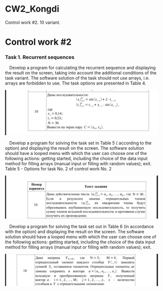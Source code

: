 # CW2_Kongdi

Control work #2. 10 variant.

<h1>Control work #2</h1>
<h3>Task 1. Recurrent sequences</h3>
<p>&emsp;Develop a program for calculating the recurrent sequence
and displaying the result on the screen, taking into account the additional conditions
of the task variant. The software solution of the task should not use
arrays, i.e. arrays are forbidden to use. The task options
are presented in Table 4.</p>
<img src="Pics/KA_CW2_task1_10var.jpg">
<p>&emsp;Develop a program for solving the task set in Table 5 (
according to the option) and displaying the result on the screen. The software
solution should have a looped menu with which the user
can choose one of the following actions: getting started, including
the choice of the data input method for filling arrays (manual input or
filling with random values); exit.
Table 5 - Options for task No. 2 of control work No. 2</p>
<img src="Pics/KA_CW2_task2_10var.jpg">
<p>&emsp;Develop a program for solving the task set out in Table 6 (in
accordance with the option) and displaying the result on the screen. The software
solution should have a looped menu with which the user
can choose one of the following actions: getting started, including
the choice of the data input method for filling arrays (manual input or
filling with random values); exit.</p>
<img src="Pics/KA_CW2_task3_10var.jpg">
